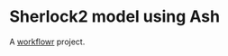 # Sherlock2 model using Ash

A [workflowr][] project.

[workflowr]: https://github.com/jdblischak/workflowr
